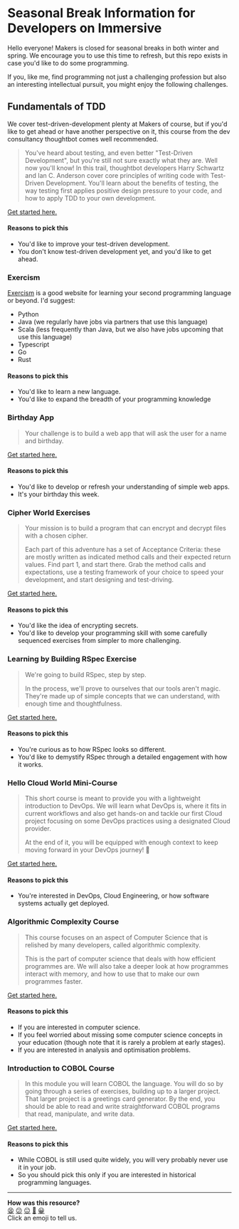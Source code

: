 # Seasonal Break Information for Developers on Immersive

Hello everyone! Makers is closed for seasonal breaks in both winter and spring. We encourage you to use this time to refresh, but this repo exists in case you'd like to do some programming. 

If you, like me, find programming not just a challenging profession but also an interesting intellectual pursuit, you might enjoy the following challenges.

## Fundamentals of TDD

We cover test-driven-development plenty at Makers of course, but if you'd like to get ahead or have another perspective on it, this course from the dev consultancy thoughtbot comes well recommended.

> You've heard about testing, and even better "Test-Driven Development", but you're still not sure exactly what they are. Well now you'll know!
In this trail, thoughtbot developers Harry Schwartz and Ian C. Anderson cover core principles of writing code with Test-Driven Development. You'll learn about the benefits of testing, the way testing first applies positive design pressure to your code, and how to apply TDD to your own development.

[Get started here.](https://thoughtbot.com/upcase/fundamentals-of-tdd)

#### Reasons to pick this

* You'd like to improve your test-driven development.
* You don't know test-driven development yet, and you'd like to get ahead.

### Exercism

[Exercism](https://exercism.io) is a good website for learning your second programming language or beyond. I'd suggest:

* Python
* Java (we regularly have jobs via partners that use this language)
* Scala (less frequently than Java, but we also have jobs upcoming that use this language)
* Typescript
* Go
* Rust

#### Reasons to pick this

* You'd like to learn a new language.
* You'd like to expand the breadth of your programming knowledge

### Birthday App

> Your challenge is to build a web app that will ask the user for a name and birthday.

[Get started here.](https://github.com/makersacademy/course/blob/main/intro_to_the_web/post_challenges/birthday_app.md)

#### Reasons to pick this

* You'd like to develop or refresh your understanding of simple web apps.
* It's your birthday this week.

### Cipher World Exercises

> Your mission is to build a program that can encrypt and decrypt files with a chosen cipher.
>
> Each part of this adventure has a set of Acceptance Criteria: these are mostly written as indicated method calls and their expected return values. Find part 1, and start there. Grab the method calls and expectations, use a testing framework of your choice to speed your development, and start designing and test-driving.

[Get started here.](https://github.com/makersacademy/skills-workshops/tree/main/practicals/adventures/cipher-world)

#### Reasons to pick this

* You'd like the idea of encrypting secrets.
* You'd like to develop your programming skill with some carefully sequenced exercises from simpler to more challenging.

### Learning by Building RSpec Exercise

> We're going to build RSpec, step by step.
>
> In the process, we'll prove to ourselves that our tools aren't magic. They're made up of simple concepts that we can understand, with enough time and thoughtfulness.

[Get started here.](https://github.com/makersacademy/skills-workshops/blob/main/practicals/adventures/learning_by_building_rspec.md)

#### Reasons to pick this

* You're curious as to how RSpec looks so different.
* You'd like to demystify RSpec through a detailed engagement with how it works.

### Hello Cloud World Mini-Course

> This short course is meant to provide you with a lightweight introduction to DevOps. We will learn what DevOps is, where it fits in current workflows and also get hands-on and tackle our first Cloud project focusing on some DevOps practices using a designated Cloud provider.
>
> At the end of it, you will be equipped with enough context to keep moving forward in your DevOps journey! 🔮

[Get started here.](https://github.com/makersacademy/course/tree/main/devops)

#### Reasons to pick this

* You're interested in DevOps, Cloud Engineering, or how software systems actually get deployed.

### Algorithmic Complexity Course

> This course focuses on an aspect of Computer Science that is relished by many developers, called algorithmic complexity.
>
> This is the part of computer science that deals with how efficient programmes are. We will also take a deeper look at how programmes interact with memory, and how to use that to make our own programmes faster.

[Get started here.](https://github.com/makersacademy/course/tree/main/algorithmic_complexity)

#### Reasons to pick this

* If you are interested in computer science.
* If you feel worried about missing some computer science concepts in your education (though note that it is rarely a problem at early stages).
* If you are interested in analysis and optimisation problems.

### Introduction to COBOL Course

> In this module you will learn COBOL the language. You will do so by going through a series of exercises, building up to a larger project. That larger project is a greetings card generator. By the end, you should be able to read and write straightforward COBOL programs that read, manipulate, and write data.

[Get started here.](https://github.com/makersacademy/cobol-intro)

#### Reasons to pick this

* While COBOL is still used quite widely, you will very probably never use it in your job.
* So you should pick this only if you are interested in historical programming languages.

<!-- BEGIN GENERATED SECTION DO NOT EDIT -->

---

**How was this resource?**  
[😫](https://airtable.com/shrUJ3t7KLMqVRFKR?prefill_Repository=makersacademy/course&prefill_File=seasonal_break.md&prefill_Sentiment=😫) [😕](https://airtable.com/shrUJ3t7KLMqVRFKR?prefill_Repository=makersacademy/course&prefill_File=seasonal_break.md&prefill_Sentiment=😕) [😐](https://airtable.com/shrUJ3t7KLMqVRFKR?prefill_Repository=makersacademy/course&prefill_File=seasonal_break.md&prefill_Sentiment=😐) [🙂](https://airtable.com/shrUJ3t7KLMqVRFKR?prefill_Repository=makersacademy/course&prefill_File=seasonal_break.md&prefill_Sentiment=🙂) [😀](https://airtable.com/shrUJ3t7KLMqVRFKR?prefill_Repository=makersacademy/course&prefill_File=seasonal_break.md&prefill_Sentiment=😀)  
Click an emoji to tell us.

<!-- END GENERATED SECTION DO NOT EDIT -->

